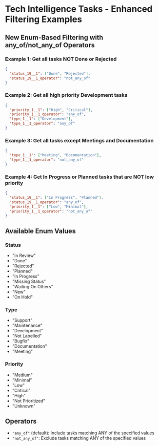 # Tech Intelligence Tasks - Enhanced Filtering Examples

## New Enum-Based Filtering with any_of/not_any_of Operators

### Example 1: Get all tasks NOT Done or Rejected
```json
{
  "status_19__1": ["Done", "Rejected"],
  "status_19__1_operator": "not_any_of"
}
```

### Example 2: Get all high priority Development tasks
```json
{
  "priority_1__1": ["High", "Critical"],
  "priority_1__1_operator": "any_of",
  "type_1__1": ["Development"],
  "type_1__1_operator": "any_of"
}
```

### Example 3: Get all tasks except Meetings and Documentation
```json
{
  "type_1__1": ["Meeting", "Documentation"],
  "type_1__1_operator": "not_any_of"
}
```

### Example 4: Get In Progress or Planned tasks that are NOT low priority
```json
{
  "status_19__1": ["In Progress", "Planned"],
  "status_19__1_operator": "any_of",
  "priority_1__1": ["Low", "Minimal"],
  "priority_1__1_operator": "not_any_of"
}
```

## Available Enum Values

### Status
- "In Review"
- "Done" 
- "Rejected"
- "Planned"
- "In Progress"
- "Missing Status"
- "Waiting On Others"
- "New"
- "On Hold"

### Type
- "Support"
- "Maintenance"
- "Development"
- "Not Labelled"
- "Bugfix"
- "Documentation"
- "Meeting"

### Priority
- "Medium"
- "Minimal"
- "Low"
- "Critical"
- "High"
- "Not Prioritized"
- "Unknown"

## Operators
- `"any_of"` (default): Include tasks matching ANY of the specified values
- `"not_any_of"`: Exclude tasks matching ANY of the specified values